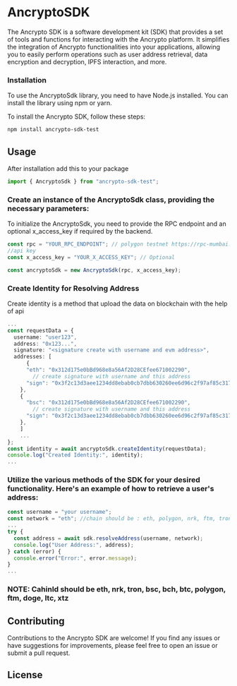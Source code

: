 # AncryptoSDK

The Ancrypto SDK is a software development kit (SDK) that provides a set of tools and functions for interacting with the Ancrypto platform. It simplifies the integration of Ancrypto functionalities into your applications, allowing you to easily perform operations such as user address retrieval, data encryption and decryption, IPFS interaction, and more.

### Installation

To use the AncryptoSdk library, you need to have Node.js installed. You can install the library using npm or yarn.

To install the Ancrypto SDK, follow these steps:

```bash
npm install ancrypto-sdk-test

```

## Usage

After installation add this to your package

```ts
import { AncryptoSdk } from "ancrypto-sdk-test";
```

### Create an instance of the AncryptoSdk class, providing the necessary parameters:

To initialize the AncryptoSdk, you need to provide the RPC endpoint and an optional x_access_key if required by the backend.

```ts
const rpc = "YOUR_RPC_ENDPOINT"; // polygon testnet https://rpc-mumbai.maticvigil.com/
//api key
const x_access_key = "YOUR_X_ACCESS_KEY"; // Optional

const ancryptoSdk = new AncryptoSdk(rpc, x_access_key);
```

### Create Identity for Resolving Address

Create identity is a method that upload the data on blockchain with the help of api

```ts
...
const requestData = {
  username: "user123",
  address: "0x123...",
  signature: "<signature create with username and evm address>",
  addresses: [
      {
      "eth": "0x312d175e0bBd968e8a56Af2D28CEfee671002290",
        // create signature with username and this address
      "sign": "0x3f2c13d3aee1234dd8ebab0cb7dbb630260ee6d96c2f97af85c3177c622851d4663ff45cd6e86ee86fb29cb19793669886d620d6672201b152f9718aadae12af1c"
    },
    {
      "bsc": "0x312d175e0bBd968e8a56Af2D28CEfee671002290",
        // create signature with username and this address
      "sign": "0x3f2c13d3aee1234dd8ebab0cb7dbb630260ee6d96c2f97af85c3177c622851d4663ff45cd6e86ee86fb29cb19793669886d620d6672201b152f9718aadae12af1c"
    },
    ]
    ...
};
const identity = await ancryptoSdk.createIdentity(requestData);
console.log("Created Identity:", identity);
...


```

### Utilize the various methods of the SDK for your desired functionality. Here's an example of how to retrieve a user's address:

```ts
const username = "your username";
const network = "eth"; //chain should be : eth, polygon, nrk, ftm, tron, bsc, bch, btc,ltc,doge, xtz
...
try {
  const address = await sdk.resolveAddress(username, network);
  console.log("User Address:", address);
} catch (error) {
  console.error("Error:", error.message);
}
...

```

### NOTE: CahinId should be eth, nrk, tron, bsc, bch, btc, polygon, ftm, doge, ltc, xtz

## Contributing

Contributions to the Ancrypto SDK are welcome! If you find any issues or have suggestions for improvements, please feel free to open an issue or submit a pull request.

## License
